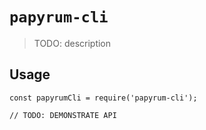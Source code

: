 # `papyrum-cli`

> TODO: description

## Usage

```
const papyrumCli = require('papyrum-cli');

// TODO: DEMONSTRATE API
```
